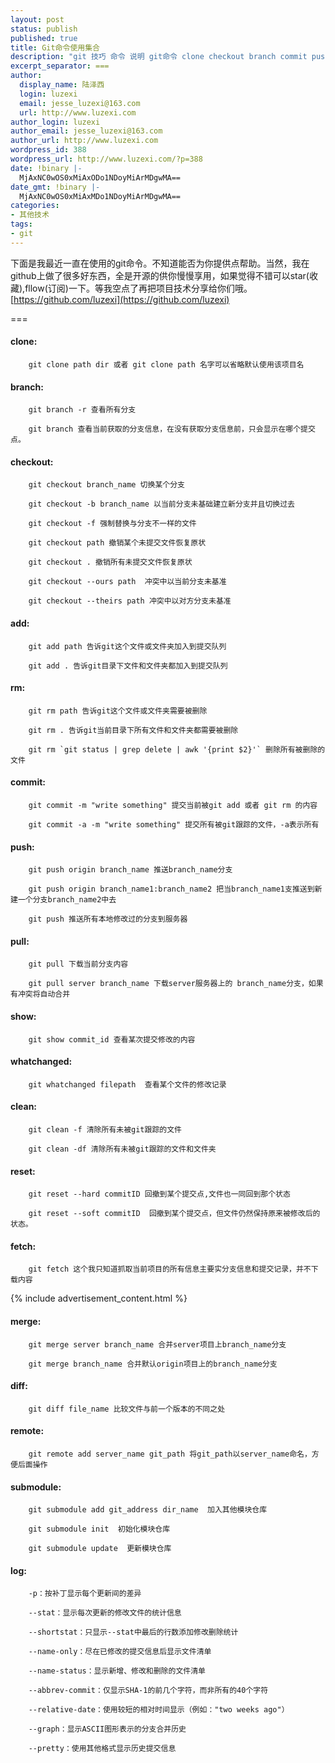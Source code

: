 ```yaml
---
layout: post
status: publish
published: true
title: Git命令使用集合
description: "git 技巧 命令 说明 git命令 clone checkout branch commit push pull log"
excerpt_separator: ===
author:
  display_name: 陆泽西
  login: luzexi
  email: jesse_luzexi@163.com
  url: http://www.luzexi.com
author_login: luzexi
author_email: jesse_luzexi@163.com
author_url: http://www.luzexi.com
wordpress_id: 388
wordpress_url: http://www.luzexi.com/?p=388
date: !binary |-
  MjAxNC0wOS0xMiAxODo1NDoyMiArMDgwMA==
date_gmt: !binary |-
  MjAxNC0wOS0xMiAxMDo1NDoyMiArMDgwMA==
categories:
- 其他技术
tags:
- git
---
```

下面是我最近一直在使用的git命令。不知道能否为你提供点帮助。当然，我在github上做了很多好东西，全是开源的供你慢慢享用，如果觉得不错可以star(收藏),fllow(订阅)一下。等我空点了再把项目技术分享给你们哦。[https://github.com/luzexi](https://github.com/luzexi)

===

#### clone:

		git clone path dir 或者 git clone path 名字可以省略默认使用该项目名

#### branch:

		git branch -r 查看所有分支

		git branch 查看当前获取的分支信息，在没有获取分支信息前，只会显示在哪个提交点。

#### checkout:

		git checkout branch_name 切换某个分支

		git checkout -b branch_name 以当前分支未基础建立新分支并且切换过去

		git checkout -f 强制替换与分支不一样的文件

		git checkout path 撤销某个未提交文件恢复原状

		git checkout . 撤销所有未提交文件恢复原状

		git checkout --ours path  冲突中以当前分支未基准

		git checkout --theirs path 冲突中以对方分支未基准

#### add:

		git add path 告诉git这个文件或文件夹加入到提交队列

		git add . 告诉git目录下文件和文件夹都加入到提交队列

#### rm:

		git rm path 告诉git这个文件或文件夹需要被删除

		git rm . 告诉git当前目录下所有文件和文件夹都需要被删除

		git rm `git status | grep delete | awk '{print $2}'` 删除所有被删除的文件

#### commit:

		git commit -m "write something" 提交当前被git add 或者 git rm 的内容

		git commit -a -m "write something" 提交所有被git跟踪的文件，-a表示所有

#### push:

		git push origin branch_name 推送branch_name分支

		git push origin branch_name1:branch_name2 把当branch_name1支推送到新建一个分支branch_name2中去

		git push 推送所有本地修改过的分支到服务器

#### pull:

		git pull 下载当前分支内容

		git pull server branch_name 下载server服务器上的 branch_name分支，如果有冲突将自动合并

#### show:

		git show commit_id 查看某次提交修改的内容

#### whatchanged:

		git whatchanged filepath  查看某个文件的修改记录

#### clean:

		git clean -f 清除所有未被git跟踪的文件

		git clean -df 清除所有未被git跟踪的文件和文件夹

#### reset:

		git reset --hard commitID 回撤到某个提交点,文件也一同回到那个状态

		git reset --soft commitID  回撤到某个提交点，但文件仍然保持原来被修改后的状态。

#### fetch:

		git fetch 这个我只知道抓取当前项目的所有信息主要实分支信息和提交记录，并不下载内容

{% include advertisement_content.html %}

#### merge:

		git merge server branch_name 合并server项目上branch_name分支

		git merge branch_name 合并默认origin项目上的branch_name分支

#### diff:

		git diff file_name 比较文件与前一个版本的不同之处

#### remote:

		git remote add server_name git_path 将git_path以server_name命名，方便后面操作

#### submodule:

		git submodule add git_address dir_name  加入其他模块仓库

		git submodule init  初始化模块仓库

		git submodule update  更新模块仓库

#### log:

		-p：按补丁显示每个更新间的差异

		--stat：显示每次更新的修改文件的统计信息

		--shortstat：只显示--stat中最后的行数添加修改删除统计

		--name-only：尽在已修改的提交信息后显示文件清单

		--name-status：显示新增、修改和删除的文件清单

		--abbrev-commit：仅显示SHA-1的前几个字符，而非所有的40个字符

		--relative-date：使用较短的相对时间显示（例如："two weeks ago"）

		--graph：显示ASCII图形表示的分支合并历史

		--pretty：使用其他格式显示历史提交信息
 
